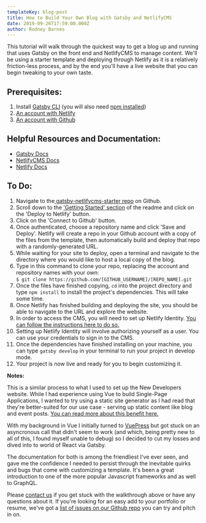 ```yaml
---
templateKey: blog-post
title: How to Build Your Own Blog with Gatsby and NetlifyCMS
date: 2019-09-26T17:59:00.000Z
author: Rodney Barnes
---
```

This tutorial will walk through the quickest way to get a blog up and running that uses Gatsby on the front end and NetlifyCMS to manage content. We'll be using a starter template and deploying through Netlify as it is a relatively friction-less process, and by the end you'll have a live website that you can begin tweaking to your own taste.

## Prerequisites:

1. Install [Gatsby CLI](https://www.gatsbyjs.org/tutorial/part-zero/#using-the-gatsby-cli) (you will also need [npm installed](https://www.npmjs.com/get-npm))
2. [An account with Netlify](https://www.netlify.com/)
3. [An account with Github](https://github.com)

## Helpful Resources and Documentation:

* [Gatsby Docs](https://www.gatsbyjs.org/docs/)
* [NetlifyCMS Docs](https://www.netlifycms.org/docs/intro/)
* [Netlify Docs](https://www.netlify.com/docs/)

## To Do:

1. Navigate to the[ gatsby-netlifycms-starter repo](https://github.com/netlify-templates/gatsby-starter-netlify-cms) on Github.
2. Scroll down to the ['Getting Started' section](https://github.com/netlify-templates/gatsby-starter-netlify-cms#getting-started-recommended) of the readme and click on the 'Deploy to Netlify' button.
3. Click on the 'Connect to Github' button.
4. Once authenticated, choose a repository name and click 'Save and Deploy'. Netlify will create a repo in your Github account with a copy of the files from the template, then automatically build and deploy that repo with a randomly-generated URL.
5. While waiting for your site to deploy, open a terminal and navigate to the directory where you would like to host a local copy of the blog.
6. Type in this command to clone your repo, replacing the account and repository names with your own:\
      `$ git clone https://github.com/[GITHUB_USERNAME]/[REPO_NAME].git`
7. Once the files have finished copying, `cd` into the project directory and type `npm install` to install the project's dependencies. This will take some time.
8. Once Netlify has finished building and deploying the site, you should be able to navigate to the URL and explore the website.
9. In order to access the CMS, you will need to set up Netlify Identity. [You can follow the instructions here to do so.](https://www.netlify.com/docs/identity/#getting-started) 
10. Setting up Netlify Identity will involve authorizing yourself as a user. You can use your credentials to sign in to the CMS.
11. Once the dependencies have finished installing on your machine, you can type `gatsby develop` in your terminal to run your project in develop mode.
12. Your project is now live and ready for you to begin customizing it.

**Notes:**

This is a similar process to what I used to set up the New Developers website. While I had experience using Vue to build Single-Page Applications, I wanted to try using a static site generator as I had read that they're better-suited for our use case - serving up static content like blog and event posts. [You can read more about this benefit here.](https://www.reddit.com/r/reactjs/comments/9hqwls/begginer_question_about_running_react/e6e84qi/)

With my background in Vue I initially turned to [VuePress](https://vuepress.vuejs.org/) but got stuck on an asyncronous call that didn't seem to work (and which, being pretty new to all of this, I found myself unable to debug) so I decided to cut my losses and dived into to world of React via Gatsby. 

The documentation for both is among the friendliest I've ever seen, and gave me the confidence I needed to persist through the inevitable quirks and bugs that come with customizing a template. It's been a great introduction to one of the more popular Javascript frameworks and as well to GraphQL.

Please [contact us](contact@thenewdevelopers.com) if you get stuck with the walkthrough above or have any questions about it. If you're looking for an easy add to your portfolio or resume, we've got a [list of issues on our Github repo](https://github.com/the-new-developers/website/issues) you can try and pitch in on.
